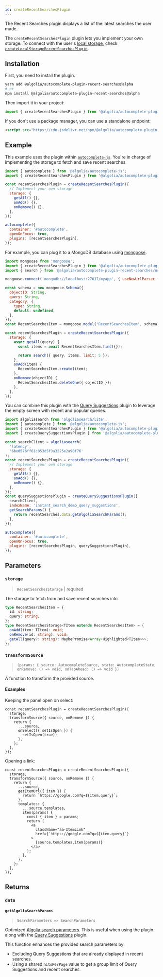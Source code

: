 ```yaml
---
id: createRecentSearchesPlugin
---
```


The Recent Searches plugin displays a list of the latest searches the user made.

The `createRecentSearchesPlugin` plugin lets you implement your own storage. To connect with the user's [local storage](https://developer.mozilla.org/en-US/docs/Web/API/Window/localStorage), check [`createLocalStorageRecentSearchesPlugin`](createLocalStorageRecentSearchesPlugin).

## Installation

First, you need to install the plugin.

```bash
yarn add @algolia/autocomplete-plugin-recent-searches@alpha
# or
npm install @algolia/autocomplete-plugin-recent-searches@alpha
```

Then import it in your project:

```js
import { createRecentSearchesPlugin } from '@algolia/autocomplete-plugin-recent-searches';
```

If you don't use a package manager, you can use a standalone endpoint:

```html
<script src="https://cdn.jsdelivr.net/npm/@algolia/autocomplete-plugin-recent-searches@alpha"></script>
```

## Example

This example uses the plugin within [`autocomplete-js`](autocomplete-js). You're in charge of implementing the storage to fetch and save recent searches.

```js
import { autocomplete } from '@algolia/autocomplete-js';
import { createRecentSearchesPlugin } from '@algolia/autocomplete-plugin-recent-searches';

const recentSearchesPlugin = createRecentSearchesPlugin({
  // Implement your own storage
  storage: {
    getAll() {},
    onAdd() {},
    onRemove() {},
  },
});

autocomplete({
  container: '#autocomplete',
  openOnFocus: true,
  plugins: [recentSearchesPlugin],
});
```

For example, you can plug it to a MongoDB database using [mongoose](https://mongoosejs.com/).

```js
import mongoose from 'mongoose';
import { createRecentSearchesPlugin } from '@algolia/autocomplete-plugin-recent-searches';
import { search } from '@algolia/autocomplete-plugin-recent-searches/usecases/localStorage';

mongoose.connect('mongodb://localhost:27017/myapp', { useNewUrlParser: true });

const schema = new mongoose.Schema({
  objectID: String,
  query: String,
  category: {
    type: String,
    default: undefined,
  },
});
const RecentSearchesItem = mongoose.model('RecentSearchesItem', schema);

const recentSearchesPlugin = createRecentSearchesPlugin({
  storage: {
    async getAll(query) {
      const items = await RecentSearchesItem.find({});

      return search({ query, items, limit: 5 });
    },
    onAdd(item) {
      RecentSearchesItem.create(item);
    },
    onRemove(objectID) {
      RecentSearchesItem.deleteOne({ objectID });
    },
  },
});
```

You can combine this plugin with the [Query Suggestions](createQuerySuggestionsPlugin) plugin to leverage the empty screen with recent and popular queries.

```js
import algoliasearch from 'algoliasearch/lite';
import { autocomplete } from '@algolia/autocomplete-js';
import { createRecentSearchesPlugin } from '@algolia/autocomplete-plugin-recent-searches';
import { createQuerySuggestionsPlugin } from '@algolia/autocomplete-plugin-query-suggestions';

const searchClient = algoliasearch(
  'latency',
  '6be0576ff61c053d5f9a3225e2a90f76'
);
const recentSearchesPlugin = createRecentSearchesPlugin({
  // Implement your own storage
  storage: {
    getAll() {},
    onAdd() {},
    onRemove() {},
  },
});
const querySuggestionsPlugin = createQuerySuggestionsPlugin({
  searchClient,
  indexName: 'instant_search_demo_query_suggestions',
  getSearchParams() {
    return recentSearches.data.getAlgoliaSearchParams();
  },
});

autocomplete({
  container: '#autocomplete',
  openOnFocus: true,
  plugins: [recentSearchesPlugin, querySuggestionsPlugin],
});
```

## Parameters

### `storage`

> `RecentSearchesStorage` | required

The storage to fetch from and save recent searches into.

```ts
type RecentSearchesItem = {
  id: string;
  query: string;
};
type RecentSearchesStorage<TItem extends RecentSearchesItem> = {
  onAdd(item: TItem): void;
  onRemove(id: string): void;
  getAll(query?: string): MaybePromise<Array<Highlighted<TItem>>>;
};
```

### `transformSource`

> `(params: { source: AutocompleteSource, state: AutocompleteState, onRemove: () => void, onTapAhead: () => void })`

A function to transform the provided source.

#### Examples

Keeping the panel open on select:

```tsx
const recentSearchesPlugin = createRecentSearchesPlugin({
  storage,
  transformSource({ source, onRemove }) {
    return {
      ...source,
      onSelect({ setIsOpen }) {
        setIsOpen(true);
      },
    };
  },
});
```

Opening a link:

```tsx
const recentSearchesPlugin = createRecentSearchesPlugin({
  storage,
  transformSource({ source, onRemove }) {
    return {
      ...source,
      getItemUrl({ item }) {
        return `https://google.com?q=${item.query}`;
      },
      templates: {
        ...source.templates,
        item(params) {
          const { item } = params;
          return (
            <a
              className="aa-ItemLink"
              href={`https://google.com?q=${item.query}`}
            >
              {source.templates.item(params)}
            </a>
          );
        },
      },
    };
  },
});
```

## Returns

### `data`

#### `getAlgoliaSearchParams`

> `SearchParameters => SearchParameters`

Optimized [Algolia search parameters](https://www.algolia.com/doc/api-reference/search-api-parameters/). This is useful when using the plugin along with the [Query Suggestions](createQuerySuggestionsPlugin) plugin.

This function enhances the provided search parameters by:

- Excluding Query Suggestions that are already displayed in recent searches.
- Using a shared `hitsPerPage` value to get a group limit of Query Suggestions and recent searches.
